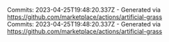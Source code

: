 Commits: 2023-04-25T19:48:20.337Z - Generated via https://github.com/marketplace/actions/artificial-grass
<br>
Commits: 2023-04-25T19:48:20.337Z - Generated via https://github.com/marketplace/actions/artificial-grass
<br>
